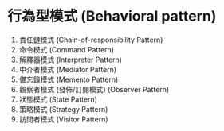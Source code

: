 # 行為型模式 (Behavioral pattern)
1. 責任鏈模式 (Chain-of-responsibility Pattern)
2. 命令模式 (Command Pattern)
3. 解釋器模式 (Interpreter Pattern)
4. 中介者模式 (Mediator Pattern)
5. 備忘錄模式 (Memento Pattern)
6. 觀察者模式 (發佈/訂閱模式) (Observer Pattern)
7. 狀態模式 (State Pattern)
8. 策略模式 (Strategy Pattern)
9. 訪問者模式 (Visitor Pattern)
